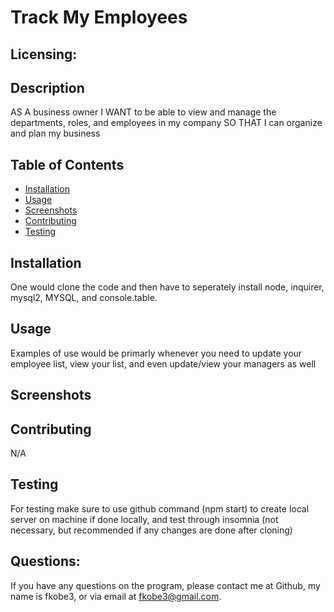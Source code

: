  # Track My Employees
  
  ## Licensing: 
  

## Description
AS A business owner
I WANT to be able to view and manage the departments, roles, and employees in my company
SO THAT I can organize and plan my business

## Table of Contents
+ [Installation](#installation)
+ [Usage](#usage)
+ [Screenshots](#screenshots)
+ [Contributing](#contributing)
+ [Testing](#testing)

## Installation
  One  would clone the code and then have to seperately install node, inquirer, mysql2, MYSQL, and console.table.

## Usage
  Examples of use would be primarly whenever you need to update your employee list, view your list, and even update/view your managers as well
## Screenshots 

## Contributing
  N/A

## Testing
 For testing make sure to use github command (npm start) to create local server on machine if done locally, and test through insomnia (not necessary, but recommended if any changes are done after cloning)
  
## Questions:
If you have any questions on the program, please contact me at Github, my name is fkobe3, or via email at fkobe3@gmail.com.
